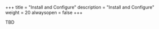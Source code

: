 +++
title = "Install and Configure"
description = "Install and Configure"
weight = 20
alwaysopen = false
+++

TBD